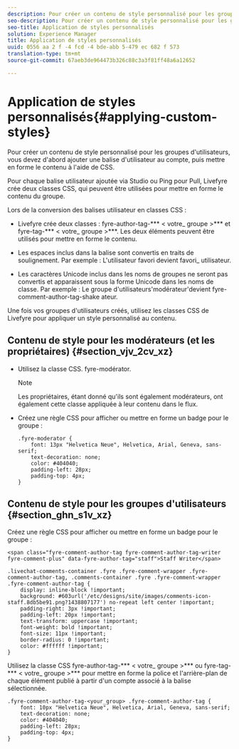 ```yaml
---
description: Pour créer un contenu de style personnalisé pour les groupes d'utilisateurs, vous devez d'abord ajouter une balise d'utilisateur au compte, puis mettre en forme le contenu à l'aide de CSS.
seo-description: Pour créer un contenu de style personnalisé pour les groupes d'utilisateurs, vous devez d'abord ajouter une balise d'utilisateur au compte, puis mettre en forme le contenu à l'aide de CSS.
seo-title: Application de styles personnalisés
solution: Experience Manager
title: Application de styles personnalisés
uuid: 0556 aa 2 f -4 fcd -4 bde-abb 5-479 ec 682 f 573
translation-type: tm+mt
source-git-commit: 67aeb3de964473b326c88c3a3f81ff48a6a12652

---
```



# Application de styles personnalisés{#applying-custom-styles}

Pour créer un contenu de style personnalisé pour les groupes d&#39;utilisateurs, vous devez d&#39;abord ajouter une balise d&#39;utilisateur au compte, puis mettre en forme le contenu à l&#39;aide de CSS.

Pour chaque balise utilisateur ajoutée via Studio ou Ping pour Pull, Livefyre crée deux classes CSS, qui peuvent être utilisées pour mettre en forme le contenu du groupe.

Lors de la conversion des balises utilisateur en classes CSS :

* Livefyre crée deux classes : fyre-author-tag-*** &lt; votre_ groupe &gt;*** et fyre-tag-*** &lt; votre_ groupe &gt;***. Les deux éléments peuvent être utilisés pour mettre en forme le contenu.

* Les espaces inclus dans la balise sont convertis en traits de soulignement. Par exemple : L&#39;utilisateur favori devient favori_ utilisateur.
* Les caractères Unicode inclus dans les noms de groupes ne seront pas convertis et apparaissent sous la forme Unicode dans les noms de classe. Par exemple : Le groupe d&#39;utilisateurs&#39;modérateur&#39;devient fyre-comment-author-tag-shake ateur.

Une fois vos groupes d&#39;utilisateurs créés, utilisez les classes CSS de Livefyre pour appliquer un style personnalisé au contenu.

## Contenu de style pour les modérateurs (et les propriétaires) {#section_vjv_2cv_xz}

* Utilisez la classe CSS. fyre-modérator.

   >[!NOTE]
   >
   >Les propriétaires, étant donné qu&#39;ils sont également modérateurs, ont également cette classe appliquée à leur contenu dans le flux.

* Créez une règle CSS pour afficher ou mettre en forme un badge pour le groupe :

   ```
   .fyre-moderator { 
       font: 13px "Helvetica Neue", Helvetica, Arial, Geneva, sans-serif; 
       text-decoration: none; 
       color: #404040; 
       padding-left: 28px; 
       padding-top: 4px; 
   }
   ```

## Contenu de style pour les groupes d&#39;utilisateurs {#section_ghn_s1v_xz}

Créez une règle CSS pour afficher ou mettre en forme un badge pour le groupe :

```
<span class="fyre-comment-author-tag fyre-comment-author-tag-writer fyre-comment-plus" data-fyre-author-tag="staff">Staff Writer</span>
```

```
.livechat-comments-container .fyre .fyre-comment-wrapper .fyre-comment-author-tag, .comments-container .fyre .fyre-comment-wrapper .fyre-comment-author-tag { 
    display: inline-block !important; 
    background: #603url('/etc/designs/site/images/comments-icon-staff.8db5be91.png?1438807177') no-repeat left center !important; 
    padding-right: 3px !important; 
    padding-left: 20px !important; 
    text-transform: uppercase !important; 
    font-weight: bold !important; 
    font-size: 11px !important; 
    border-radius: 0 !important; 
    color: #ffffff !important; 
}
```

Utilisez la classe CSS fyre-author-tag-*** &lt; votre_ groupe &gt;*** ou fyre-tag-*** &lt; votre_ groupe &gt;*** pour mettre en forme la police et l&#39;arrière-plan de chaque élément publié à partir d&#39;un compte associé à la balise sélectionnée.

```
.fyre-comment-author-tag-<your_group> .fyre-comment-author-tag { 
    font: 10px "Helvetica Neue", Helvetica, Arial, Geneva, sans-serif; 
    text-decoration: none; 
    color: #404040; 
    padding-left: 28px; 
    padding-top: 4px; 
}
```

